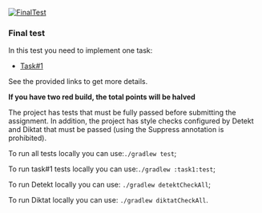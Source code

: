 [![FinalTest](https://github.com/cscenter/csc-kotlin-final-test/actions/workflows/FinalTest.yml/badge.svg)](https://github.com/cscenter/csc-kotlin-final-test/actions/workflows/FinalTest.yml)

### Final test

In this test you need to implement one task:
- [Task#1](./task1/README.md)

See the provided links to get more details.

**If you have two red build, the total points will be halved**

The project has tests that must be fully passed before submitting the assignment. 
In addition, the project has style checks configured by Detekt and 
Diktat that must be passed (using the Suppress annotation is prohibited).

To run all tests locally you can use:`./gradlew test`;

To run task#1 tests locally you can use:`./gradlew :task1:test`;

To run Detekt locally you can use: `./gradlew detektCheckAll`;

To run Diktat locally you can use: `./gradlew diktatCheckAll`.
